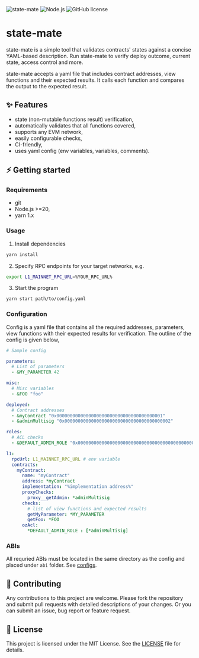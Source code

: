 <div>
    <img alt="state-mate" src="https://img.shields.io/badge/dynamic/json?url=https%3A%2F%2Fraw.githubusercontent.com%2Flidofinance%2Fstate-mate%2Fmain%2Fpackage.json&query=%24.version&label=state-mate&labelColor=white&color=green"/>
    <img alt="Node.js" src="https://img.shields.io/badge/dynamic/json?url=https%3A%2F%2Fraw.githubusercontent.com%2Flidofinance%2Fstate-mate%2Fmain%2Fpackage.json&query=%24.engines.node&style=flat&label=node.js&labelColor=rgb(62%2C%20109%2C%2026)&color=white"/>
    <img alt="GitHub license" src="https://img.shields.io/github/license/lidofinance/state-mate?labelColor=orange&color=white"/>
</div>

# state-mate

state-mate is a simple tool that validates contracts' states against a concise YAML-based description. Run state-mate to verify deploy outcome, current state, access control and more.

state-mate accepts a yaml file that includes contract addresses, view functions and their expected results. It calls each function and compares the output to the expected result.

## ✨ Features

- state (non-mutable functions result) verification,
- automatically validates that all functions covered,
- supports any EVM network,
- easily configurable checks,
- CI-friendly,
- uses yaml config (env variables, variables, comments).

## ⚡ Getting started

### Requirements

- git
- Node.js >=20,
- yarn 1.x

### Usage

1. Install dependencies

```sh
yarn install
```

2. Specify RPC endpoints for your target networks, e.g.

```sh
export L1_MAINNET_RPC_URL=%YOUR_RPC_URL%
```

3. Start the program

```sh
yarn start path/to/config.yaml
```

### Configuration

Config is a yaml file that contains all the required addresses, parameters, view functions with their expected results for verification. The outline of the config is given below,

```yaml
# Sample config

parameters:
  # List of parameters
  - &MY_PARAMETER 42

misc:
  # Misc variables
  - &FOO "foo"

deployed:
  # Contract addresses
  - &myContract "0x0000000000000000000000000000000000000001"
  - &adminMultisig "0x0000000000000000000000000000000000000002"

roles:
  # ACL checks
  - &DEFAULT_ADMIN_ROLE "0x0000000000000000000000000000000000000000000000000000000000000000"

l1:
  rpcUrl: L1_MAINNET_RPC_URL # env variable
  contracts:
    myContract:
      name: "myContract"
      address: *myContract
      implementation: "%implementation address%"
      proxyChecks:
        proxy__getAdmin: *adminMultisig
      checks:
        # list of view functions and expected results
        getMyParameter: *MY_PARAMETER
        getFoo: *FOO
      ozAcl:
        *DEFAULT_ADMIN_ROLE : [*adminMultisig]
```

### ABIs

All requried ABIs must be located in the same directory as the config and placed under `abi` folder. See [configs](/configs/).

## 🔧 Contributing

Any contributions to this project are welcome. Please fork the repository and submit pull requests with detailed descriptions of your changes. Or you can submit an issue, bug report or feature request.

## 📃 License

This project is licensed under the MIT License. See the [LICENSE](/LICENSE) file for details.
